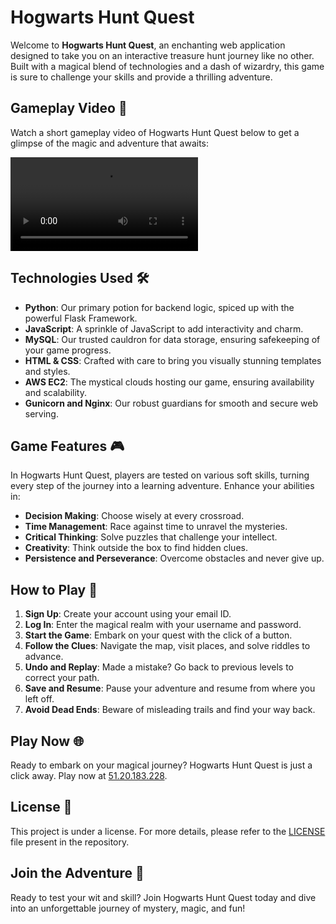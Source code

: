 # Hogwarts Hunt Quest

Welcome to **Hogwarts Hunt Quest**, an enchanting web application designed to take you on an interactive treasure hunt journey like no other. Built with a magical blend of technologies and a dash of wizardry, this game is sure to challenge your skills and provide a thrilling adventure.

## Gameplay Video 🎥

Watch a short gameplay video of Hogwarts Hunt Quest below to get a glimpse of the magic and adventure that awaits:

![Gameplay](https://github.com/Addy-codes/HogwartsHunt/blob/main/assets/Gameplay.mp4?raw=true)


## Technologies Used 🛠️

- **Python**: Our primary potion for backend logic, spiced up with the powerful Flask Framework.
- **JavaScript**: A sprinkle of JavaScript to add interactivity and charm.
- **MySQL**: Our trusted cauldron for data storage, ensuring safekeeping of your game progress.
- **HTML & CSS**: Crafted with care to bring you visually stunning templates and styles.
- **AWS EC2**: The mystical clouds hosting our game, ensuring availability and scalability.
- **Gunicorn and Nginx**: Our robust guardians for smooth and secure web serving.

## Game Features 🎮

In Hogwarts Hunt Quest, players are tested on various soft skills, turning every step of the journey into a learning adventure. Enhance your abilities in:

- **Decision Making**: Choose wisely at every crossroad.
- **Time Management**: Race against time to unravel the mysteries.
- **Critical Thinking**: Solve puzzles that challenge your intellect.
- **Creativity**: Think outside the box to find hidden clues.
- **Persistence and Perseverance**: Overcome obstacles and never give up.

## How to Play 📖

1. **Sign Up**: Create your account using your email ID.
2. **Log In**: Enter the magical realm with your username and password.
3. **Start the Game**: Embark on your quest with the click of a button.
4. **Follow the Clues**: Navigate the map, visit places, and solve riddles to advance.
5. **Undo and Replay**: Made a mistake? Go back to previous levels to correct your path.
6. **Save and Resume**: Pause your adventure and resume from where you left off.
7. **Avoid Dead Ends**: Beware of misleading trails and find your way back.

## Play Now 🌐

Ready to embark on your magical journey? Hogwarts Hunt Quest is just a click away. Play now at [51.20.183.228](http://51.20.183.228/).

## License 📜

This project is under a license. For more details, please refer to the [LICENSE](LICENSE) file present in the repository.

## Join the Adventure 🌟

Ready to test your wit and skill? Join Hogwarts Hunt Quest today and dive into an unforgettable journey of mystery, magic, and fun!
